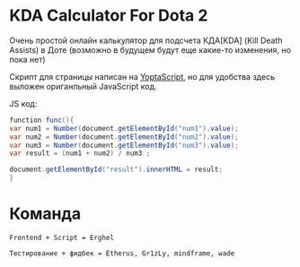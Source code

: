 # KDA Calculator For Dota 2
Очень простой онлайн калькулятор для подсчета КДА[KDA] (Kill Death Assists) в Доте (возможно в будущем будут еще какие-то изменения, но пока нет) 

Скрипт для страницы написан на [YoptaScript](https://github.com/samgozman/YoptaScript), но для удобства здесь выложен ориганльный JavaScript код. 

 JS код:
```cs
function func(){
var num1 = Number(document.getElementById("num1").value);
var num2 = Number(document.getElementById("num2").value);
var num3 = Number(document.getElementById("num3").value);
var result = (num1 + num2) / num3 ;

document.getElementById("result").innerHTML = result;
}
```
# Команда 
```
Frontend + Script = Erghel 

Тестирование + фидбек = Etherus, Gr1zLy, mindframe, wade
```
